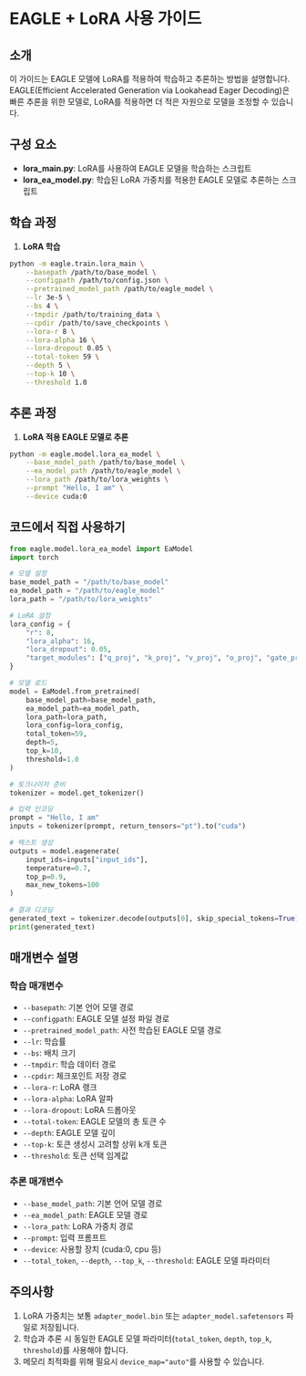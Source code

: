 # EAGLE + LoRA 사용 가이드

## 소개

이 가이드는 EAGLE 모델에 LoRA를 적용하여 학습하고 추론하는 방법을 설명합니다. EAGLE(Efficient Accelerated Generation via Lookahead Eager Decoding)은 빠른 추론을 위한 모델로, LoRA를 적용하면 더 적은 자원으로 모델을 조정할 수 있습니다.

## 구성 요소

- **lora_main.py**: LoRA를 사용하여 EAGLE 모델을 학습하는 스크립트
- **lora_ea_model.py**: 학습된 LoRA 가중치를 적용한 EAGLE 모델로 추론하는 스크립트

## 학습 과정

1. **LoRA 학습**

```bash
python -m eagle.train.lora_main \
    --basepath /path/to/base_model \
    --configpath /path/to/config.json \
    --pretrained_model_path /path/to/eagle_model \
    --lr 3e-5 \
    --bs 4 \
    --tmpdir /path/to/training_data \
    --cpdir /path/to/save_checkpoints \
    --lora-r 8 \
    --lora-alpha 16 \
    --lora-dropout 0.05 \
    --total-token 59 \
    --depth 5 \
    --top-k 10 \
    --threshold 1.0
```

## 추론 과정

1. **LoRA 적용 EAGLE 모델로 추론**

```bash
python -m eagle.model.lora_ea_model \
    --base_model_path /path/to/base_model \
    --ea_model_path /path/to/eagle_model \
    --lora_path /path/to/lora_weights \
    --prompt "Hello, I am" \
    --device cuda:0
```

## 코드에서 직접 사용하기

```python
from eagle.model.lora_ea_model import EaModel
import torch

# 모델 설정
base_model_path = "/path/to/base_model"
ea_model_path = "/path/to/eagle_model"
lora_path = "/path/to/lora_weights"

# LoRA 설정
lora_config = {
    "r": 8,
    "lora_alpha": 16,
    "lora_dropout": 0.05,
    "target_modules": ["q_proj", "k_proj", "v_proj", "o_proj", "gate_proj", "up_proj", "down_proj"]
}

# 모델 로드
model = EaModel.from_pretrained(
    base_model_path=base_model_path,
    ea_model_path=ea_model_path,
    lora_path=lora_path,
    lora_config=lora_config,
    total_token=59,
    depth=5,
    top_k=10,
    threshold=1.0
)

# 토크나이저 준비
tokenizer = model.get_tokenizer()

# 입력 인코딩
prompt = "Hello, I am"
inputs = tokenizer(prompt, return_tensors="pt").to("cuda")

# 텍스트 생성
outputs = model.eagenerate(
    input_ids=inputs["input_ids"],
    temperature=0.7,
    top_p=0.9,
    max_new_tokens=100
)

# 결과 디코딩
generated_text = tokenizer.decode(outputs[0], skip_special_tokens=True)
print(generated_text)
```

## 매개변수 설명

### 학습 매개변수
- `--basepath`: 기본 언어 모델 경로
- `--configpath`: EAGLE 모델 설정 파일 경로
- `--pretrained_model_path`: 사전 학습된 EAGLE 모델 경로
- `--lr`: 학습률
- `--bs`: 배치 크기
- `--tmpdir`: 학습 데이터 경로
- `--cpdir`: 체크포인트 저장 경로
- `--lora-r`: LoRA 랭크
- `--lora-alpha`: LoRA 알파
- `--lora-dropout`: LoRA 드롭아웃
- `--total-token`: EAGLE 모델의 총 토큰 수
- `--depth`: EAGLE 모델 깊이
- `--top-k`: 토큰 생성시 고려할 상위 k개 토큰
- `--threshold`: 토큰 선택 임계값

### 추론 매개변수
- `--base_model_path`: 기본 언어 모델 경로
- `--ea_model_path`: EAGLE 모델 경로
- `--lora_path`: LoRA 가중치 경로
- `--prompt`: 입력 프롬프트
- `--device`: 사용할 장치 (cuda:0, cpu 등)
- `--total_token`, `--depth`, `--top_k`, `--threshold`: EAGLE 모델 파라미터

## 주의사항

1. LoRA 가중치는 보통 `adapter_model.bin` 또는 `adapter_model.safetensors` 파일로 저장됩니다.
2. 학습과 추론 시 동일한 EAGLE 모델 파라미터(`total_token`, `depth`, `top_k`, `threshold`)를 사용해야 합니다.
3. 메모리 최적화를 위해 필요시 `device_map="auto"`를 사용할 수 있습니다. 